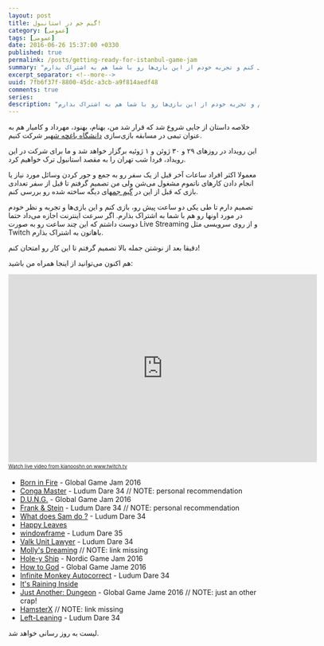 ```yaml
---
layout: post
title: گیم جم در استانبول!
category: [عمومی]
tags: [عمومی]
date: 2016-06-26 15:37:00 +0330
published: true
permalink: /posts/getting-ready-for-istanbul-game-jam
summary: "نزدیک به دو روز به رویداد بازی‌سازی دانشگاه باغچه شهیر باقیست و من قصد دارم تا قبل از شروع این رویداد، تعدادی از بازی‌های ساخته شده در گیم جم‌های دیگه رو بررسی کنم و تجربه خودم از این بازی‌ها رو با شما هم به اشتراک بذارم."
excerpt_separator: <!--more--> 
uuid: 7fb6f37f-8800-45dc-a3cb-a9f814aedf48
comments: true
series: 
description: "نزدیک به دو روز به رویداد بازی‌سازی دانشگاه باغچه شهیر باقیست و من قصد دارم تا قبل از شروع این رویداد، تعدادی از بازی‌های ساخته شده در گیم جم‌های دیگه رو بررسی کنم و تجربه خودم از این بازی‌ها رو با شما هم به اشتراک بذارم."
---
```

خلاصه داستان از جایی شروع شد که قرار شد من، بهنام، بهنود، مهرداد و کامیار هم به عنوان تیمی در مسابقه بازی‌سازی [دانشگاه باغچه شهیر](http://www.bahcesehir.edu.tr) شرکت کنیم.

این رویداد در روزهای ۲۹ و ۳۰ ژوئن و ۱ ژوئیه برگزار خواهد شد و ما برای شرکت در این رویداد، فردا شب تهران را به مقصد استانبول ترک خواهیم کرد.

معمولا اکثر افراد ساعات آخر قبل از یک سفر رو به جمع و جور کردن وسائل مورد نیاز یا انجام دادن کارهای ناتموم مشغول می‌شن ولی من تصمیم گرفتم تا قبل از سفر تعدادی بازی که قبل از این در [گیم جم](https://en.wikipedia.org/wiki/Game_jam)های دیگه ساخته شده رو بررسی کنم.

تصمیم دارم تا طی یکی دو ساعت پیش رو، بازی کنم و این بازی‌ها و تجربه و نظر خودم در مورد اونها رو هم با شما به اشتراک بذارم. اگر سرعت اینترنت اجازه می‌داد حتما دوست داشتم که این چند ساعت رو به صورت Live Streaming و از روی سرویسی مثل Twitch باهاتون به اشتراک بذارم.

دقیقا بعد از نوشتن جمله بالا تصمیم گرفتم تا این کار رو امتحان کنم!

هم اکنون می‌توانید از اینجا همراه من باشید:
<div class="block-responsive center-block"><iframe src="https://player.twitch.tv/?channel=kianooshn" frameborder="0" scrolling="no" height="378" width="620"></iframe><a href="https://www.twitch.tv/kianooshn?tt_medium=live_embed&tt_content=text_link" style="padding:2px 0px 4px; display:block; width:345px; font-weight:normal; font-size:10px;text-decoration:underline;">Watch live video from kianooshn on www.twitch.tv</a></div>

<div class="ltr-direction">
<ul class="top-level-list list-style-type-disc">
  <li class="margin-bottom-16px"><a href="http://globalgamejam.org/2016/games/born-fire">Born in Fire</a> - Global Game Jam 2016</li>
  <li class="margin-bottom-16px"><a href="http://ludumdare.com/compo/2015/12/15/introducing-conga-master/">Conga Master</a> - Ludum Dare 34 // NOTE: personal recommendation</li>
  <li class="margin-bottom-16px"><a href="http://globalgamejam.org/2016/games/dung">D.U.N.G.</a> - Global Game Jam 2016</li>
  <li class="margin-bottom-16px"><a href="http://ludumdare.com/compo/ludum-dare-34/?action=preview&uid=57424">Frank & Stein</a> - Ludum Dare 34 // NOTE: personal recommendation</li>
  <li class="margin-bottom-16px"><a href="http://ludumdare.com/compo/ludum-dare-34/?action=preview&uid=64408">What does Sam do ?</a> - Ludum Dare 34</li>
  <li class="margin-bottom-16px"><a href="https://jonibigood.itch.io/happy-leaves">Happy Leaves</a></li>
  <li class="margin-bottom-16px"><a href="https://managore.itch.io/windowframe">windowframe</a> - Ludum Dare 35</li>
  <li class="margin-bottom-16px"><a href="https://oz2mura.itch.io/valk-unit-lawyer">Valk Unit Lawyer</a> - Ludum Dare 34</li>
  <li class="margin-bottom-16px"><a href="">Molly's Dreaming</a> // NOTE: link missing</li>
  <li class="margin-bottom-16px"><a href="https://remzo.itch.io/hole-y-ship">Hole-y Ship</a> - Nordic Game Jam 2016</li>
  <li class="margin-bottom-16px"><a href="http://globalgamejam.org/2015/games/how-god">How to God</a> - Global Game Jame 2016</li>
  <li class="margin-bottom-16px"><a href="http://gamejolt.com/games/infinite-monkey-autocorrect/113685">Infinite Monkey Autocorrect</a> - Ludum Dare 34</li>
  <li class="margin-bottom-16px"><a href="https://metalkarp.itch.io/itsraininginside">It's Raining Inside</a></li>
  <li class="margin-bottom-16px"><a href="http://globalgamejam.org/2016/games/just-another-dungeon">Just Another: Dungeon</a> - Global Game Jame 2016 // NOTE: just an other crap!</li>
   <li class="margin-bottom-16px"><a href="">HamsterX</a> // NOTE: link missing</li>
  <li class="margin-bottom-16px"><a href="https://tayl1r.itch.io/left-leaning">Left-Leaning</a> - Ludum Dare 34</li>
  </ul>
  </div>
  
  لیست به روز رسانی خواهد شد.
